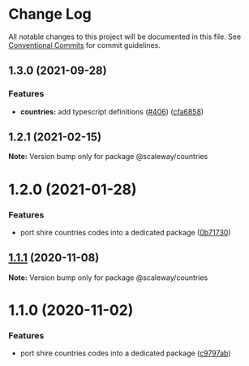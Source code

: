 # Change Log

All notable changes to this project will be documented in this file.
See [Conventional Commits](https://conventionalcommits.org) for commit guidelines.

## 1.3.0 (2021-09-28)


### Features

* **countries:** add typescript definitions ([#406](https://github.com/scaleway/scaleway-lib/issues/406)) ([cfa6858](https://github.com/scaleway/scaleway-lib/commit/cfa6858476a1fb7bfadd72577adc5f989d508d13))



## 1.2.1 (2021-02-15)

**Note:** Version bump only for package @scaleway/countries





# 1.2.0 (2021-01-28)


### Features

* port shire countries codes into a dedicated package ([0b71730](https://github.com/scaleway/scaleway-lib/commit/0b71730875f0d98d06915111df18db06640a573f))





## [1.1.1](https://github.com/scaleway/scaleway-lib/compare/@scaleway/countries@1.1.0...@scaleway/countries@1.1.1) (2020-11-08)

**Note:** Version bump only for package @scaleway/countries





# 1.1.0 (2020-11-02)


### Features

* port shire countries codes into a dedicated package ([c9797ab](https://github.com/scaleway/scaleway-lib/commit/c9797ab039461e78357f7e48da0ec3916ff9f334))
